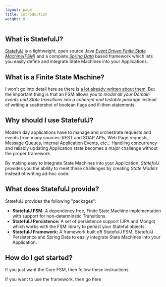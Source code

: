 ```yaml
---
layout: page
title: Introduction
weight: 0
---
```


## What is StatefulJ?

[StatefulJ](http://www.statefulj.org) is a lightweight, open source Java [*Event Driven Finite State Machine(FSM)*](http://en.wikipedia.org/wiki/Finite-state_machine) and a complete [*Spring Data*](http://projects.spring.io/spring-data/) based framework which lets you easily define and integrate State Machines into your Applications.

## What is a Finite State Machine?

I won't go into detail here as there is [a lot already written about them](http://en.wikipedia.org/wiki/Finite-state_machine).  But the important thing is that an FSM allows you to *model all your Domain events and State transitions into a coherent and testable package* instead of writing a scattershot of boolean flags and if-then statements. 

## Why should I use StatefulJ?

Modern day applications have to manage and orchestrate requests and events from many sources: REST and SOAP APIs, Web Page requests, Message Queues, Internal Application Events, etc...  Handling concurrency and reliably updating Application state becomes a major challenge without the proper framework.  

By making easy to integrate State Machines into your Application, *StatefulJ* provides you the ability to meet these challenges by creating *State Models* instead of writing ad-hoc code.  

## What does StatefulJ provide?

StatefulJ provides the following "packages":

* **StatefulJ FSM:** A dependency free, Finite State Machine implementation with support for non-determinstic Transitions.
* **StatefulJ Persistence:** A set of persistence support (JPA and Mongo) which works with the FSM library to persist your Stateful objects.
* **StatefulJ Framework:** A framework built off StatefulJ FSM, StatefulJ Persistence and Spring Data to easily integrate State Machines into your Application.

## How do I get started?

If you just want the Core FSM, then follow these instructions

If you want to use the framework, then go here

